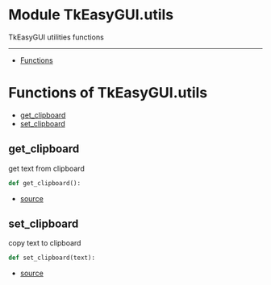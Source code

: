 # Module TkEasyGUI.utils

TkEasyGUI utilities functions

---------------------------

- [Functions](#functions-of-tkeasygui.utils)

# Functions of TkEasyGUI.utils

- [get_clipboard](#get_clipboard)
- [set_clipboard](#set_clipboard)

## get_clipboard

get text from clipboard

```py
def get_clipboard():
```

- [source](https://github.com/kujirahand/tkeasygui-python/blob/main/TkEasyGUI/utils.py#L25)

## set_clipboard

copy text to clipboard

```py
def set_clipboard(text):
```

- [source](https://github.com/kujirahand/tkeasygui-python/blob/main/TkEasyGUI/utils.py#L21)

